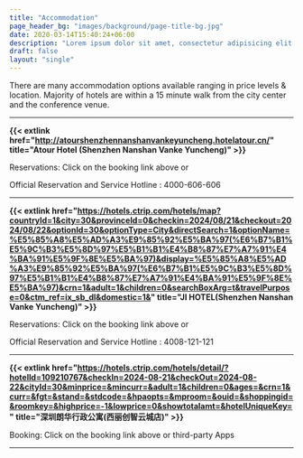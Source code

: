 ```yaml
---
title: "Accommodation"
page_header_bg: "images/background/page-title-bg.jpg"
date: 2020-03-14T15:40:24+06:00
description: "Lorem ipsum dolor sit amet, consectetur adipisicing elit. Maiores, velit."
draft: false
layout: "single"
---
```


There are many accommodation options available ranging in price levels & location. Majority of hotels are within a 15 minute walk from the city center and the conference venue.

---

**{{< extlink href="http://atourshenzhennanshanvankeyuncheng.hotelatour.cn/" title="Atour Hotel (Shenzhen Nanshan Vanke Yuncheng)" >}}**

Reservations: Click on the booking link above or

Official Reservation and Service Hotline : 4000-606-606



---

**{{< extlink href="https://hotels.ctrip.com/hotels/map?countryId=1&city=30&provinceId=0&checkin=2024/08/21&checkout=2024/08/22&optionId=30&optionType=City&directSearch=1&optionName=%E5%85%A8%E5%AD%A3%E9%85%92%E5%BA%97(%E6%B7%B1%E5%9C%B3%E5%8D%97%E5%B1%B1%E4%B8%87%E7%A7%91%E4%BA%91%E5%9F%8E%E5%BA%97)&display=%E5%85%A8%E5%AD%A3%E9%85%92%E5%BA%97(%E6%B7%B1%E5%9C%B3%E5%8D%97%E5%B1%B1%E4%B8%87%E7%A7%91%E4%BA%91%E5%9F%8E%E5%BA%97)&crn=1&adult=1&children=0&searchBoxArg=t&travelPurpose=0&ctm_ref=ix_sb_dl&domestic=1&" title="JI HOTEL(Shenzhen Nanshan Vanke Yuncheng)" >}}**

Reservations: Click on the booking link above or

Official Reservation and Service Hotline : 4008-121-121



---

**{{< extlink href="https://hotels.ctrip.com/hotels/detail/?hotelId=109210767&checkIn=2024-08-21&checkOut=2024-08-22&cityId=30&minprice=&mincurr=&adult=1&children=0&ages=&crn=1&curr=&fgt=&stand=&stdcode=&hpaopts=&mproom=&ouid=&shoppingid=&roomkey=&highprice=-1&lowprice=0&showtotalamt=&hotelUniqueKey=" title="深圳朗华行政公寓(西丽创智云城店)" >}}**


Booking: Click on the booking link above or third-party Apps


---